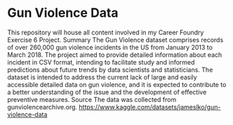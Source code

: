 # Gun Violence Data
This repository will house all content involved in my Career Foundry Exercise 6 Project. 
Summary
The Gun Violence dataset comprises records of over 260,000 gun violence incidents in the US from January 2013 to March 2018. The project aimed to provide detailed information about each incident in CSV format, intending to facilitate study and informed predictions about future trends by data scientists and statisticians. The dataset is intended to address the current lack of large and easily accessible detailed data on gun violence, and it is expected to contribute to a better understanding of the issue and the development of effective preventive measures.
Source
The data was collected from gunviolencearchive.org.
https://www.kaggle.com/datasets/jameslko/gun-violence-data
